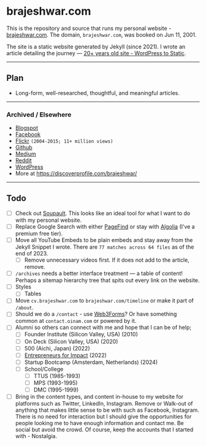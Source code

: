 # brajeshwar.com

This is the repository and source that runs my personal website - [brajeshwar.com](https://brajeshwar.com). The domain, `brajeshwar.com`, was booked on Jun 11, 2001.

The site is a static website generated by Jekyll (since 2021). I wrote an article detailing the journey — [20+ years old site - WordPress to Static](https://brajeshwar.com/2021/brajeshwar.com-2021/).

---
## Plan

- Long-form, well-researched, thoughtful, and meaningful articles.

---
### Archived / Elsewhere

- [Blogspot](http://brajeshwar.blogspot.com)
- [Facebook](https://www.facebook.com/brajeshwar/)
- [Flickr](https://www.flickr.com/photos/brajeshwar/) `(2004-2015; 11+ million views)`
- [Github](http://github.com/brajeshwar)
- [Medium](https://medium.com/@brajeshwar)
- [Reddit](https://www.reddit.com/user/Brajeshwar/)
- [WordPress](https://profiles.wordpress.org/brajeshwar/)
- More at https://discoverprofile.com/brajeshwar/

---
## Todo

- [ ] Check out [Soupault](https://soupault.app). This looks like an ideal tool for what I want to do with my personal website.
- [ ] Replace Google Search with either [PageFind](https://pagefind.app) or stay with [Algolia](https://www.algolia.com) (I’ve a premium free tier).
- [ ] Move all YouTube Embeds to be plain embeds and stay away from the Jekyll Snippet I wrote. There are `77 matches across 64 files` as of the end of 2023.
	- [ ] Remove unnecessary videos first. If it does not add to the article, remove.
- [ ] `/archives` needs a better interface treatment — a table of content! Perhaps a sitemap hierarchy tree that spits out every link on the website.
- [ ] Styles
	- [ ] Tables
- [ ] Move `cv.brajeshwar.com` to `brajeshwar.com/timeline` or make it part of `/about`.
- [ ] Should we do a `/contact` - use [Web3Forms](https://web3forms.com)? Or have something common at `contact.oinam.com` or powered by it.
- [ ] Alumni so others can connect with me and hope that I can be of help;
	- [ ] Founder Institute (Silicon Valley, USA) (2010)
	- [ ] On Deck (Silicon Valley, USA) (2020)
	- [ ] 500 (Aichi, Japan) (2022)
	- [ ] [Entrepreneurs for Impact](https://www.entrepreneursforimpact.com) (2022)
	- [ ] Startup Bootcamp (Amsterdam, Netherlands) (2024)
	- [ ] School/College
		- [ ] TTUS (1985-1993)
		- [ ] MPS (1993-1995)
		- [ ] DMC (1995-1999)
- [ ] Bring in the content types, and content in-house to my website for platforms such as Twitter, LinkedIn, Instagram. Remove or Walk-out of anything that makes little sense to be with such as Facebook, Instagram. There is no need for interaction but I should give the opportunities for people looking me to have enough information and contact me. Be social but avoid the crowd. Of course, keep the accounts that I started with - Nostalgia.